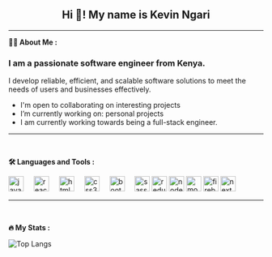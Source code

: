   <h2 align="center">Hi 👋! My name is Kevin Ngari</h2>
<hr>
<strong>👨‍💻 About Me :</strong>
<h3>I am a  passionate software engineer from Kenya.</h3>
<p>I develop reliable, efficient, and scalable software solutions
to meet the needs of users and businesses effectively.</p>

<ul>
  <li> I'm open to collaborating on interesting projects</li>
  <li>I’m currently working on: personal projects</li>
  <li>I am currently working towards being a full-stack engineer.</li>
  

    
</ul>

<hr>

<br>

<strong>🛠️ Languages and Tools :</strong>
<br>
<div align="left">
  <img src="https://cdn.jsdelivr.net/gh/devicons/devicon/icons/javascript/javascript-original.svg" height="30" alt="javascript logo"  />
  <img width="12" />
  <img src="https://cdn.jsdelivr.net/gh/devicons/devicon/icons/react/react-original.svg" height="30" alt="react logo"  />
  <img width="12" />
  <img src="https://cdn.jsdelivr.net/gh/devicons/devicon/icons/html5/html5-original.svg" height="30" alt="html5 logo"  />
  <img width="12" />
  <img src="https://cdn.jsdelivr.net/gh/devicons/devicon/icons/css3/css3-original.svg" height="30" alt="css3 logo"  />
  <img width="12" />
  <img src="https://cdn.jsdelivr.net/gh/devicons/devicon/icons/bootstrap/bootstrap-original.svg" height="30" alt="bootstrap logo"  />
  <img width="12" />
  <img src="https://cdn.jsdelivr.net/gh/devicons/devicon/icons/sass/sass-original.svg" height="30" alt="sass logo"  />
  <img src="https://cdn.jsdelivr.net/gh/devicons/devicon/icons/redux/redux-original.svg" height="30" alt="redux logo"  />
  <img src="https://cdn.jsdelivr.net/gh/devicons/devicon/icons/nodejs/nodejs-original.svg" height="30" alt="nodejs logo"  />
  <img src="https://cdn.jsdelivr.net/gh/devicons/devicon/icons/mongodb/mongodb-original.svg" height="30" alt="mongodb logo"  />
  <img src="https://cdn.jsdelivr.net/gh/devicons/devicon/icons/firebase/firebase-original.svg" height="30" alt="firebase logo"  />
  <img src="https://cdn.jsdelivr.net/gh/devicons/devicon/icons/nextjs/nextjs-original.svg" height="30" alt="next logo"  />
</div>
<hr>


<br>

<strong>🔥 My Stats :</strong>

<!---
[![GitHub Streak](https://streak-stats.demolab.com?user=ngarikev&theme=radical&card_width=467)](https://git.io/streak-stats)      <span>![Anurag's GitHub stats](https://github-readme-stats.vercel.app/api?username=ngarikev&show_icons=true&theme=radical&card_width=400)</span><span></span><br> -->

![Top Langs](https://github-readme-stats.vercel.app/api/top-langs/?username=ngarikev&theme=radical&layout=compact)

###



###
